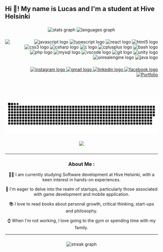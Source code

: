 <h2 align="left">Hi 👋! My name is Lucas and I'm a student at Hive Helsinki</h2>

###

<div align="center">
  <img src="https://github-readme-stats.vercel.app/api?username=LuEklund&hide_title=false&hide_rank=false&show_icons=true&include_all_commits=true&count_private=true&disable_animations=false&theme=dracula&locale=en&hide_border=false" height="150" alt="stats graph"  />
  <img src="https://github-readme-stats.vercel.app/api/top-langs?username=LuEklund&locale=en&hide_title=false&layout=compact&card_width=320&langs_count=5&theme=dracula&hide_border=false" height="150" alt="languages graph"  />
</div>

###

<img align="left" height="200" src="https://media4.giphy.com/media/g88xUM1rTwjfLhoRYP/giphy.gif?cid=ecf05e4741yhc7dynwwayu7p3dl7w9uffyb4nbt714vpzqd3&ep=v1_gifs_search&rid=giphy.gif&ct=g"  />

###
<div align="right">
  <div>
    <img src="https://cdn.jsdelivr.net/gh/devicons/devicon/icons/javascript/javascript-original.svg" height="30" alt="javascript logo"  />
    <img src="https://cdn.jsdelivr.net/gh/devicons/devicon/icons/typescript/typescript-original.svg" height="30" alt="typescript logo"  />
    <img src="https://cdn.jsdelivr.net/gh/devicons/devicon/icons/react/react-original.svg" height="30" alt="react logo"  />
    <img src="https://cdn.jsdelivr.net/gh/devicons/devicon/icons/html5/html5-original.svg" height="30" alt="html5 logo"  />
    <img src="https://cdn.jsdelivr.net/gh/devicons/devicon/icons/css3/css3-original.svg" height="30" alt="css3 logo"  />
    <img src="https://cdn.jsdelivr.net/gh/devicons/devicon/icons/csharp/csharp-original.svg" height="30" alt="csharp logo"  />
    <img src="https://cdn.jsdelivr.net/gh/devicons/devicon/icons/c/c-original.svg" height="30" alt="c logo"  />
    <img src="https://cdn.jsdelivr.net/gh/devicons/devicon/icons/cplusplus/cplusplus-original.svg" height="30" alt="cplusplus logo"  />
    <img src="https://cdn.jsdelivr.net/gh/devicons/devicon/icons/bash/bash-original.svg" height="30" alt="bash logo"  />
    <img src="https://cdn.jsdelivr.net/gh/devicons/devicon/icons/php/php-original.svg" height="30" alt="php logo"  />
    <img src="https://cdn.jsdelivr.net/gh/devicons/devicon/icons/mysql/mysql-original.svg" height="30" alt="mysql logo"  />
    <img src="https://cdn.jsdelivr.net/gh/devicons/devicon/icons/vscode/vscode-original.svg" height="30" alt="vscode logo"  />
    <img src="https://cdn.jsdelivr.net/gh/devicons/devicon/icons/git/git-original.svg" height="30" alt="git logo"  />
    <img src="https://cdn.jsdelivr.net/gh/devicons/devicon/icons/unity/unity-original.svg" height="30" alt="unity logo"  />
    <img src="https://cdn.jsdelivr.net/gh/devicons/devicon/icons/unrealengine/unrealengine-original.svg" height="30" alt="unrealengine logo"  />
    <img src="https://cdn.jsdelivr.net/gh/devicons/devicon/icons/java/java-original.svg" height="30" alt="java logo"  />
  </div>
  
  ###
  
  <div >
    <a href="https://www.instagram.com/lucas.eklund/" target="_blank">
      <img src="https://img.shields.io/static/v1?message=Instagram&logo=instagram&label=&color=E4405F&logoColor=white&labelColor=&style=for-the-badge" height="35" alt="instagram logo"  />
    </a>
    <!--<a href="https://discordapp.com/users/" target="_blank">
      <img src="https://img.shields.io/static/v1?message=Discord&logo=discord&label=&color=7289DA&logoColor=white&labelColor=&style=for-the-badge" height="35" alt="discord logo"  />
    </a>-->
    <a href="mailto:luckeeklund@gmail.com" target="_blank">
      <img src="https://img.shields.io/static/v1?message=Gmail&logo=gmail&label=&color=D14836&logoColor=white&labelColor=&style=for-the-badge" height="35" alt="gmail logo"  />
    </a>
    <a href="https://www.linkedin.com/in/lucas-eklund/" target="_blank">
      <img src="https://img.shields.io/static/v1?message=LinkedIn&logo=linkedin&label=&color=0077B5&logoColor=white&labelColor=&style=for-the-badge" height="35" alt="linkedin logo"  />
    </a>
    <a href="https://www.facebook.com/people/Lucas-Eklund/pfbid02tjAze7gpba2k7zDSKBGe8woeQ63Td8CgJd8VZZGZSLLsc9K6FRGkofKSwwNzDYZYl/" target="_blank">
      <img src="https://img.shields.io/static/v1?message=Facebook&logo=facebook&label=&color=1877F2&logoColor=white&labelColor=&style=for-the-badge" height="35" alt="facebook logo"  />
    </a>
    <a href="https://lucas-profile.eu/" target="_blank" rel="noopener noreferrer">
      <img alt="Portfolio" src="https://img.shields.io/badge/Portfolio-green?style=for-the-badge&logoColor=white" height="35"/>
    </a>
  </div>
</div>

###

<br clear="both">

<img src="https://raw.githubusercontent.com/LuEklund/LuEklund/output/snake.svg" alt="Snake animation" />

###

<div align="center">
  <img src="https://profile-counter.glitch.me/LuEklund/count.svg?"  />
</div>

###

<div align="center">

---
###  About Me :

:man_technologist: I am currently studying Software development at Hive Helsinki, with a keen interest in hands-on experiences.

🚀 I'm eager to delve into the realm of startups, particularly those associated with game development and mobile application.

📚 I love to read books about personal growth, critical thinking, start-ups and philosophy.

⌚ When I'm not working, I love going to the gym or spending time with my family.


---
###

</div>

<div align="center">
  <img src="https://streak-stats.demolab.com?user=LuEklund&locale=en&mode=daily&theme=dracula&hide_border=false&border_radius=5&order=3" height="150" alt="streak graph"  />
</div>

